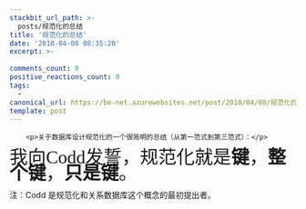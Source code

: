 ```yaml
---
stackbit_url_path: >-
  posts/规范化的总结
title: '规范化的总结'
date: '2010-04-08 08:35:20'
excerpt: >-
  
comments_count: 0
positive_reactions_count: 0
tags: 
  - 
canonical_url: https://be-net.azurewebsites.net/post/2010/04/08/规范化的总结
template: post
---
```


        <p>关于数据库设计规范化的一个很简明的总结（从第一范式到第三范式）：</p>
<p style="line-height: 2em;"><span style="font-size: xx-large; "><span style="font-family: 楷体_GB2312; ">我向Codd发誓，规范化就是<strong>键</strong>，<strong>整个键</strong>，<strong>只是键</strong>。</span></span></p>
<p>注：Codd 是规范化和关系数据库这个概念的最初提出者。</p>
<p>&nbsp;</p>
      